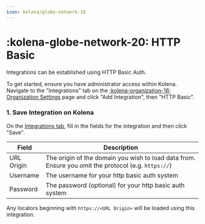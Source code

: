 ```yaml
---
icon: kolena/globe-network-16
---
```


# :kolena-globe-network-20: HTTP Basic

Integrations can be established using HTTP Basic Auth.

To get started, ensure you have administrator access within Kolena.
Navigate to the "Integrations" tab on the [:kolena-organization-16: Organization Settings](https://app.kolena.io/redirect/organization?tab=integrations) page and click "Add Integration", then "HTTP Basic".

### 1. Save Integration on Kolena

On the [Integrations tab](https://app.kolena.io/redirect/organization?tab=integrations), fill in the fields for the integration and then click "Save".

| Field | Description |
|---|---|
| URL Origin | The origin of the domain you wish to load data from. Ensure you omit the protocol (e.g. `https://`) |
| Username | The username for your http basic auth system |
| Password | The password (optional) for your http basic auth system |

Any locators beginning with `https://<URL Origin>` will be loaded using this integration.
